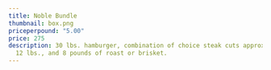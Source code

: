 ```yaml
---
title: Noble Bundle
thumbnail: box.png
priceperpound: "5.00"
price: 275
description: 30 lbs. hamburger, combination of choice steak cuts approximately
  12 lbs., and 8 pounds of roast or brisket.
---
```

